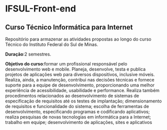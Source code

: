 # IFSUL-Front-end 

## Curso Técnico Informática para Internet

Repositório para armazenar as atividades propostas ao longo do curso Técnico do Instituto Federal do Sul de Minas.

**Duração**:2 semestres.

**Objetivo do curso**:formar um profissional responsável pelo desenvolvimento web e mobile. Planeja, desenvolve, testa e publica projetos de aplicações web para diversos dispositivos, inclusive móveis. Realiza, ainda, a manutenção, contribui nas decisões técnicas e fornece suporte para a equipe de desenvolvimento, proporcionando uma melhor experiência de acessibilidade, usabilidade e performance. Realiza também procedimentos relacionados ao desenvolvimento de sistemas de especificação de requisitos até os testes de implantação; dimensionamento de requisitos e funcionalidade do sistema; escolha de ferramentas de desenvolvimento, especificando programas e codificando aplicativos; realiza pesquisas de novas tecnologias em informática para a Internet; trabalho em equipe; desenvolvimento de aplicações, sites e aplicativos
